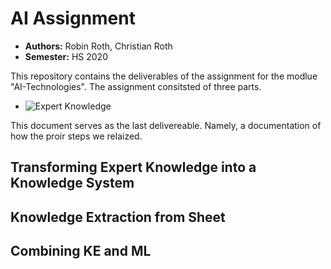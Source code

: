 # AI Assignment

- **Authors:** Robin Roth, Christian Roth
- **Semester:** HS 2020

This repository contains the deliverables of the assignment for the modlue "AI-Technologies".
The assignment consitsted of three parts.

- ![Expert Knowledge](#Transforming-Expert-Knowledge-into-a-Knowledge-System)

This document serves as the last delivereable. Namely, a documentation of how the proir steps we relaized.

## Transforming Expert Knowledge into a Knowledge System

## Knowledge Extraction from Sheet

## Combining KE and ML
